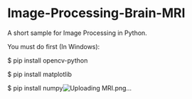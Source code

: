 # Image-Processing-Brain-MRI

A short sample for Image Processing in Python.

You must do first (In Windows):

$ pip install opencv-python

$ pip install matplotlib

$ pip install numpy![Uploading MRI.png…]()
